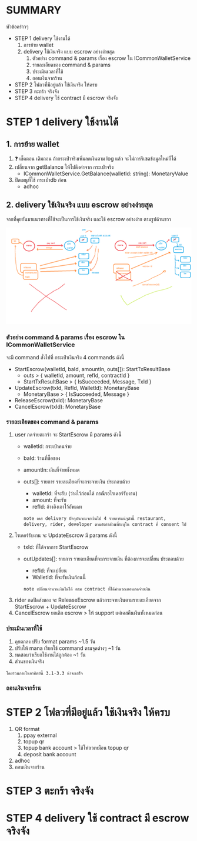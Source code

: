 # SUMMARY

หัวข้อคร่าวๆ

- STEP 1 delivery ใช้งานได้
    1. การย้าย wallet
    2. delivery ใช้เงินจริง แบบ escrow อย่างง่ายสุด
        1. ตัวอย่าง command & params เรื่อง escrow ใน ICommonWalletService
        2. รายละเอียดของ command & params
        3. ประเมินเวลาที่ใช้
        4. ถอนเงินจากร้าน
- STEP 2 โฟลวที่มีอยู่แล้ว ใช้เงินจริง ให้ครบ
- STEP 3 ตะกร้า จริงจัง
- STEP 4 delivery ใช้ contract มี escrow จริงจัง

# STEP 1 delivery ใช้งานได้

## 1. การย้าย wallet
1. ❓ เช็คตอน เติมถอน ถ้ากระเป๋าจริงเพิ่มลดเงินตาม log แล้ว จะไม่การรีเซตข้อมูลใหม่ก็ได้
2. เปลี่ยนจาก getBalance ให้ไปดึงค่าจาก กระเป๋าจริง
    - ICommonWalletService.GetBalance(walletId: string): MonetaryValue
3. ปิดเมนูที่ใช้ กระเป๋าdb ก่อน
    - adhoc

## 2. delivery ใช้เงินจริง แบบ escrow อย่างง่ายสุด

จากที่คุยกันมาแนวทางที่ใช้จะเป็นการใช้เงินจริง และใช้ escrow อย่างง่าย ตามรูปด้านขวา

![](image_2022-07-05_08-27-30.png)

### ตัวอย่าง command & params เรื่อง escrow ใน ICommonWalletService

จะมี command สั่งไปที่ กระเป๋าเงินจริง 4 commands ดังนี้

- StartEscrow(walletId, baId, amountIn, outs[]): StartTxResultBase
    - outs > { walletId, amount, refId, contractId }
    - StartTxResultBase > { IsSucceeded, Message, TxId }
- UpdateEscrow(txId, RefId, WalletId): MonetaryBase
    - MonetaryBase > { IsSucceeded, Message }
- ReleaseEscrow(txId): MonetaryBase
- CancelEscrow(txId): MonetaryBase

### รายละเอียดของ command & params

1. user กดจ่ายตะกร้า จะ StartEscrow มี params ดังนี้
    - walletId: กระเป๋าคนจ่าย
    - baId: ร้านที่ซื้อของ
    - amountIn: เงินที่จ่ายทั้งหมด
    - outs[]: รายการ รายละเอียดที่จะกระจายเงิน ประกอบด้วย
        - walletId: ที่จะรับ (ว่างไว้ก่อนได้ กรณีรอไรเดอร์รับงาน)
        - amount: ที่จะรับ
        - refId: อ้างอิงเอาไว้อัพเดท
        
        ```
        note เคส delivery ปัจจุบันจะแจกเงินไป 4 รายการแน่ๆดังนี้ restaurant, delivery, rider, developer ตามอัตราส่วนที่ระบุใน contract ที่ consent ไป
        ```
2. ไรเดอร์รับงาน จะ UpdateEscrow มี params ดังนี้
    - txId: ที่ได้จากการ StartEscrow
    - outUpdates[]: รายการ รายละเอียดที่จะกระจายเงิน ที่ต้องการจะเปลี่ยน ประกอบด้วย
        - refId: ที่จะเปลี่ยน
        - WalletId: ที่จะรับเงินก้อนนี้
        
        ```
        note เปลี่ยนจำนวนเงินไม่ได้ ตาม contract ที่ได้คำนวณตอนกดจ่ายเงิน
        ```
3. rider กดปิดส่งของ จะ ReleaseEscrow แล้วกระจายเงินตามรายละเอียดจาก StartEscrow + UpdateEscrow
4. CancelEscrow ยกเลิก escrow > ให้ support แค่เคสคืนเงินทั้งหมดก่อน
### ประเมินเวลาที่ใช้
1. คุยตกลง ปรับ format params ~1.5 วัน
2. ปรับให้ mana เรียกใช้ command ตามจุดต่างๆ ~1 วัน
3. ทดสอบว่าเรียกใช้งานได้ถูกต้อง ~1 วัน
4. ส่วนของเงินจริง

```
โดยรวมภายในอาทิตย์นี้ 3.1-3.3 น่าจะเสร็จ
```

### ถอนเงินจากร้าน


# STEP 2 โฟลวที่มีอยู่แล้ว ใช้เงินจริง ให้ครบ
1. QR format
    1. ppay external
    2. topup qr
    3. topup bank account > ใช้โฟลวเหมือน topup qr
    4. deposit bank account
2. adhoc
3. ถอนเงินจากร้าน

# STEP 3 ตะกร้า จริงจัง
# STEP 4 delivery ใช้ contract มี escrow จริงจัง
